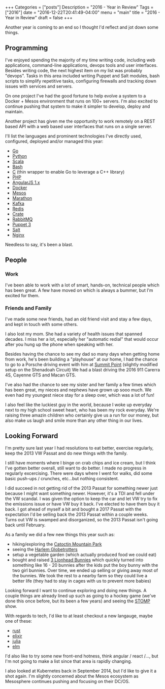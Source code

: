 +++
Categories = ["posts"]
Description = "2016 - Year in Review"
Tags = ["2016"]
date = "2016-12-22T20:41:49-04:00"
menu = "main"
title = "2016 - Year in Review"
draft = false
+++

Another year is coming to an end so I thought I'd reflect and jot down some things.

## Programming

I've enjoyed spending the majority of my time writing code, including web applications, command-line applications,
devops tools and user interfaces. Besides writing code, the next highest item on my list was probably "devops". Tasks
in this area included writing Puppet and Salt modules, bash scripts to simplify repetitive tasks, configuring firewalls and
tracking down issues with services and servers.

On one project I've had the good fortune to help evolve a system to a Docker + Mesos environment that runs on
100+ servers. I'm also excited to continue pushing that system to make it simpler to develop, deploy and maintain.

Another project has given me the opportunity to work remotely on a REST based API with a web based user interfaces
that runs on a single server.

I'll list the languages and prominent technologies I've directly used, configured, deployed and/or managed this year:

* [Go](http://golang.org)
* [Python](http://python.org)
* [Scala](https://www.scala-lang.org/)
* [Bash](https://www.gnu.org/software/bash/)
* [C](https://en.wikipedia.org/wiki/C_(programming_language)) (thin wrapper to enable Go to leverage a C++ library)
* [PHP](http://www.php.net/)
* [AngularJS 1.x](https://angularjs.org/)
* [Docker](https://www.docker.com/)
* [Mesos](http://mesos.apache.org/)
* [Marathon](https://mesosphere.github.io/marathon/)
* [Kafka](https://kafka.apache.org/)
* [Redis](https://redis.io/)
* [Crate](https://crate.io/)
* [RabbitMQ](https://www.rabbitmq.com/)
* [Puppet 3](https://docs.puppet.com/puppet/3/index.html)
* [Salt](https://docs.saltstack.com/en/2016.3/contents.html)
* [Nginx](https://nginx.org/en/)


Needless to say, it's been a blast.

## People

### Work

I've been able to work with a lot of smart, hands-on, technical people which has
been great. A few have moved on which is always a bummer, but I'm excited for them.

### Friends and Family

I've made some new friends, had an old friend visit and stay a few days, and kept in
touch with some others.

I also lost my mom. She had a variety of health issues that
spanned decades. I miss her a lot, especially her "automatic redial" that would occur
after you hung up the phone when speaking with her.

Besides having the chance to see my dad so many days when getting home from work, he's
been building a "playhouse" at our home, I had the chance to go to a Porsche driving
event with him at [Summit Point](http://summitpoint-raceway.com/track-information/shenandoah-circuit/) 
(slightly modified setup on the Shenadoah Circuit) We had a blast driving the 2016 911 Carerra 4S, Cayenne GTS and
Macan GTS.

I've also had the chance to see my sister and her family a few times which has been great, my
nieces and nephews have grown up sooo much. We even had my youngest niece stay for a sleep over,
which  was a lot of fun!

I also feel like the luckiest guy in the world, because I woke up everyday next to my high school
sweet heart, who has been my rock everyday. We're raising three amazin children who certainly give 
us a run for our money, but also make us laugh and smile more than any other thing in our lives.

## Looking Forward

I'm pretty sure last year I had resolutions to eat better, exercise regularly, keep the
2013 VW Passat and do new things with the family. 

I still have moments where I binge on crab chips and ice cream, but I think I've gotten
better overall, still want to do better. I made no progress in regularly excercising. There
were days where I went for walks, did some basic push-ups / crunches, etc...but nothing consistent.

I did succeed in not getting rid of the 2013 Passat for something newer just because I might want
something newer. However, it's a TDI and fell under the VW scandal. I was given the option to
keep the car and let VW try to fix the emissions issue or have VW buy it back. I've elected to
have them buy it back. I got ahead of myself a bit and bought a 2017 Passat with the
expectation I'd be selling back the 2013 Passat within a couple weeks. Turns out VW is
swamped and disorganized, so the 2013 Passat isn't going back until February.

As a family we did a few new things this year such as:

* hiking/exploring the [Catoctin Mountain Park](https://www.nps.gov/cato/)
* seeing the [Harlem Globetrotters](http://www.harlemglobetrotters.com/)
* setup a vegetable garden (which actually produced food we could eat)
* bought and raised [3 Lionhead Bunnies](https://www.google.com/search?q=lionhead+bunnies&espv=2&biw=1435&bih=724&source=lnms&tbm=isch&sa=X&ved=0ahUKEwiCvpT0pInRAhUM1oMKHYVXBLwQ_AUIBigB)
which quickly turned into something like 16 - 20 bunnies after the kids put the boy bunny with the two girl bunnies. Over time, we
ended up selling or giving away most of the bunnies. We took the rest to a nearby farm so they could live a better life (they had
to stay in cages with us to prevent more babies)

Looking forward I want to continue exploring and doing new things. A couple things are already lined up such
as going to a hockey game (we've done this once before, but its been a few years) and seeing the [STOMP](http://stomponline.com/)
show.

With regards to tech, I'd like to at least checkout a new langauge, maybe one of these:

* [rust](https://www.rust-lang.org/en-US/)
* [elixir](http://elixir-lang.org/)
* [julia](http://julialang.org/)
* [elm](http://elm-lang.org/)

I'd also like to try some new front-end hotness, think angular / react /..., but I'm not going to make a list
since that area is rapidly changing.

I also looked at Kubernetes back in September 2014, but I'd like to give it a shot again. I'm slightly concerned
about the Mesos ecosystem as Mesosphere continues pushing and focusing on their DC/OS.